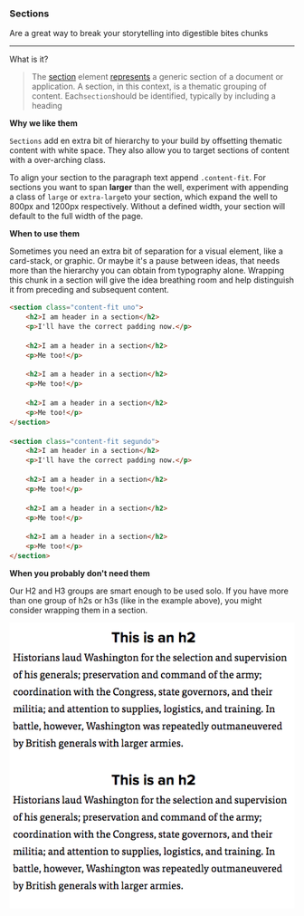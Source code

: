 ### Sections

Are a great way to break your storytelling into digestible bites chunks

---

What is it? 

> The [section](http://w3c.github.io/html/sections.html#elementdef-section) element [represents](http://w3c.github.io/html/dom.html#represent) a generic section of a document or application. A section, in this context, is a thematic grouping of content. Each`section`should be identified, typically by including a heading



**Why we like them**

`Sections` add en extra bit of hierarchy to your build by offsetting thematic content with white space. They also allow you to target sections of content with a over-arching class.

To align your section to the paragraph text append `.content-fit`. For sections you want to span **larger** than the well, experiment with appending a class of `large` or `extra-large`to your section, which expand the well to 800px and 1200px respectively.  Without a defined width, your section will default to the full width of the page.

**When to use them**

Sometimes you need an extra bit of separation for a visual element, like a card-stack, or graphic. Or maybe it's a pause between ideas, that needs more than the hierarchy you can obtain from typography alone.  Wrapping this chunk in a section will give the idea breathing room and help distinguish it from preceding and subsequent content.



```html
<section class="content-fit uno">
    <h2>I am header in a section</h2>
    <p>I'll have the correct padding now.</p>

    <h2>I am a header in a section</h2>
    <p>Me too!</p>

    <h2>I am a header in a section</h2>
    <p>Me too!</p>

    <h2>I am a header in a section</h2>
    <p>Me too!</p>
</section>

<section class="content-fit segundo">
    <h2>I am header in a section</h2>
    <p>I'll have the correct padding now.</p>

    <h2>I am a header in a section</h2>
    <p>Me too!</p>

    <h2>I am a header in a section</h2>
    <p>Me too!</p>

    <h2>I am a header in a section</h2>
    <p>Me too!</p>
</section>
```

**When you probably don't need them**

Our H2 and H3 groups are smart enough to be used solo. If you have more than one group of h2s or h3s \(like in the example above\), you might consider wrapping them in a section. 

![](/assets/not-needed-section.png)

